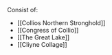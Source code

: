 Consist of:
- [[Collios Northern Stronghold]]
- [[Congress of Collio]]
- [[The Great Lake]]
- [[Cliyne Collage]]